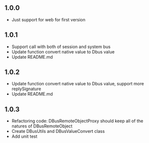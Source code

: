 ## 1.0.0

* Just support for web for first version

## 1.0.1

* Support call with both of session and system bus
* Update function convert native value to Dbus value
* Update README.md

## 1.0.2

* Update function convert native value to Dbus value, support more replySignature
* Update README.md

## 1.0.3
* Refactoring code: DBusRemoteObjectProxy should keep all of the natures of DBusRemoteObject
* Create DBusUtils and DBusValueConvert class
* Add unit test